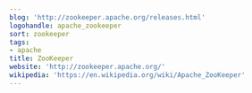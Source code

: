 ```yaml
---
blog: 'http://zookeeper.apache.org/releases.html'
logohandle: apache_zookeeper
sort: zookeeper
tags:
- apache
title: ZooKeeper
website: 'http://zookeeper.apache.org/'
wikipedia: 'https://en.wikipedia.org/wiki/Apache_ZooKeeper'
---
```


